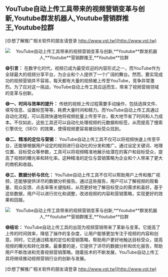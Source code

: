 ## **YouTube自动上传工具带来的视频营销变革与创新,**Youtube**群发机器人,**Youtube**营销群推王,**Youtube**拉群**

[😍想了解推广相关软件的朋友请登录 http://www.vst.tw](http://www.vst.tw)

 <center><img src="https://vst.tw/MP4/tuiguang/png/6.png" alt="YouTube自动上传工具带来的视频营销变革与创新,**Youtube**群发机器人,**Youtube**营销群推王,**Youtube**拉群"></center>

**😄引言：**
在数字化时代，视频已成为最受欢迎的内容形式之一，而YouTube作为全球最大的视频分享平台，为企业和个人提供了一个广阔的舞台。然而，要实现成功的视频营销并不容易，每天都有大量的视频被上传至YouTube，竞争异常激烈。为了应对这一挑战，YouTube自动上传工具应运而生，带来了视频营销领域的变革与创新。

**😄一、时间与效率的提升：**
传统的视频上传过程需要手动操作，包括选择文件、填写信息、设置标签等等，耗费大量时间和精力。而YouTube自动上传工具通过自动化流程，可以高效快速地将视频批量上传至平台，极大地节省了时间和人力成本。不仅如此，这些工具还可以自动化处理视频的元数据和标签，从而提高了搜索引擎优化（SEO）的效果，使得视频更容易被目标受众找到。

**😄二、精准的定位与营销：**
YouTube自动上传工具不仅可以将视频快速上传至平台，还能够根据用户设定的规则进行自动化的分发和推广。通过设定关键词、地理位置、目标受众等参数，工具可以将视频精准地展示给潜在的客户和目标受众，提高了视频的曝光率和转化率。这种精准的定位与营销策略为企业和个人带来了更大的商机和收益。

**😄三、数据分析与优化：**
YouTube自动上传工具不仅可以帮助用户上传和推广视频，还能够提供详尽的数据分析报告。通过这些报告，用户可以了解视频的观看量、观众反馈、点击率等关键指标，从而更好地了解目标受众的需求和喜好。基于这些数据，用户可以进行优化和调整，改进视频的内容和营销策略，实现更好的效果和回报。

 <center><img src="https://vst.tw/MP4/tuiguang/png/2.png" alt="YouTube自动上传工具带来的视频营销变革与创新,**Youtube**群发机器人,**Youtube**营销群推王,**Youtube**拉群"></center>

**😄结论：**
YouTube自动上传工具的出现为视频营销带来了革新与变革。它提高了上传的时间效率，降低了操作的复杂度，让用户能够更加专注于视频的内容和创意。同时，它还通过精准的定位和营销策略，帮助用户更好地触达目标受众，提高视频的曝光和转化效果。最重要的是，它提供了详尽的数据分析和优化报告，帮助用户不断改进和完善视频营销策略。随着技术的不断发展，YouTube自动上传工具将继续推动视频营销行业的创新与发展。

[😍想了解推广相关软件的朋友请登录 http://www.vst.tw](http://www.vst.tw)



